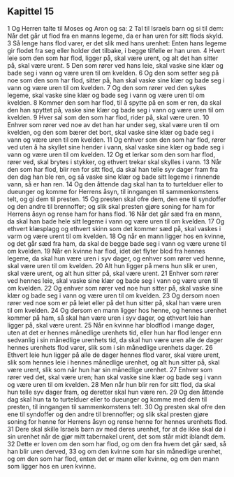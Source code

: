 ## Kapittel 15

1 Og Herren talte til Moses og Aron og sa:
2 Tal til Israels barn og si til dem: Når det går ut flod fra en manns legeme, da er han uren for sitt flods skyld.
3 Så lenge hans flod varer, er det slik med hans urenhet: Enten hans legeme gir flodet fra seg eller holder det tilbake, i begge tilfelle er han uren.
4 Hvert leie som den som har flod, ligger på, skal være urent, og alt det han sitter på, skal være urent.
5 Den som rører ved hans leie, skal vaske sine klær og bade seg i vann og være uren til om kvelden.
6 Og den som setter seg på noe som den som har flod, sitter på, han skal vaske sine klær og bade seg i vann og være uren til om kvelden.
7 Og den som rører ved den sykes legeme, skal vaske sine klær og bade seg i vann og være uren til om kvelden.
8 Kommer den som har flod, til å spytte på en som er ren, da skal den han spyttet på, vaske sine klær og bade seg i vann og være uren til om kvelden.
9 Hver sal som den som har flod, rider på, skal være uren.
10 Enhver som rører ved noe av det han har under seg, skal være uren til om kvelden, og den som bærer det bort, skal vaske sine klær og bade seg i vann og være uren til om kvelden.
11 Og enhver som den som har flod, rører ved uten å ha skyllet sine hender i vann, skal vaske sine klær og bade seg i vann og være uren til om kvelden.
12 Og et lerkar som den som har flod, rører ved, skal brytes i stykker, og ethvert trekar skal skylles i vann.
13 Når den som har flod, blir ren for sitt flod, da skal han telle syv dager fram fra den dag han ble ren, og så vaske sine klær og bade sitt legeme i rinnende vann, så er han ren.
14 Og den åttende dag skal han ta to turtelduer eller to dueunger og komme for Herrens åsyn, til inngangen til sammenkomstens telt, og gi dem til presten.
15 Og presten skal ofre dem, den ene til syndoffer og den andre til brennoffer; og slik skal presten gjøre soning for ham for Herrens åsyn og rense ham for hans flod.
16 Når det går sæd fra en mann, da skal han bade hele sitt legeme i vann og være uren til om kvelden.
17 Og ethvert klæsplagg og ethvert skinn som det kommer sæd på, skal vaskes i varm og være urent til om kvelden.
18 Og når en mann ligger hos en kvinne, og det går sæd fra ham, da skal de begge bade seg i vann og være urene til om kvelden.
19 Når en kvinne har flod, idet det flyter blod fra hennes legeme, da skal hun være uren i syv dager, og enhver som rører ved henne, skal være uren til om kvelden.
20 Alt hun ligger på mens hun slik er uren, skal være urent, og alt hun sitter på, skal være urent.
21 Enhver som rører ved hennes leie, skal vaske sine klær og bade seg i vann og være uren til om kvelden.
22 Og enhver som rører ved noe hun sitter på, skal vaske sine klær og bade seg i vann og være uren til om kvelden.
23 Og dersom noen rører ved noe som er på leiet eller på det hun sitter på, skal han være uren til om kvelden.
24 Og dersom en mann ligger hos henne, og hennes urenhet kommer på ham, så skal han være uren i syv dager, og ethvert leie han ligger på, skal være urent.
25 Når en kvinne har blodflod i mange dager, uten at det er hennes månedlige urenhets tid, eller hun har flod lenger enn sedvanlig i sin månedlige urenhets tid, da skal hun være uren alle de dager hennes urenhets flod varer, slik som i sin månedlige urenhets dager.
26 Ethvert leie hun ligger på alle de dager hennes flod varer, skal være urent, slik som hennes leie i hennes månedlige urenhet, og alt hun sitter på, skal være urent, slik som når hun har sin månedlige urenhet.
27 Enhver som rører ved det, skal være uren; han skal vaske sine klær og bade seg i vann og være uren til om kvelden.
28 Men når hun blir ren for sitt flod, da skal hun telle syv dager fram, og deretter skal hun være ren.
29 Og den åttende dag skal hun ta to turtelduer eller to dueunger og komme med dem til presten, til inngangen til sammenkomstens telt.
30 Og presten skal ofre den ene til syndoffer og den andre til brennoffer; og slik skal presten gjøre soning for henne for Herrens åsyn og rense henne for hennes urenhets flod.
31 Dere skal skille Israels barn av med deres urenhet, for at de ikke skal dø i sin urenhet når de gjør mitt tabernakel urent, det som står midt iblandt dem.
32 Dette er loven om den som har flod, og om den fra hvem det går sæd, så han blir uren derved,
33 og om den kvinne som har sin månedlige urenhet, og om den som har flod, enten det er mann eller kvinne, og om den mann som ligger hos en uren kvinne.
